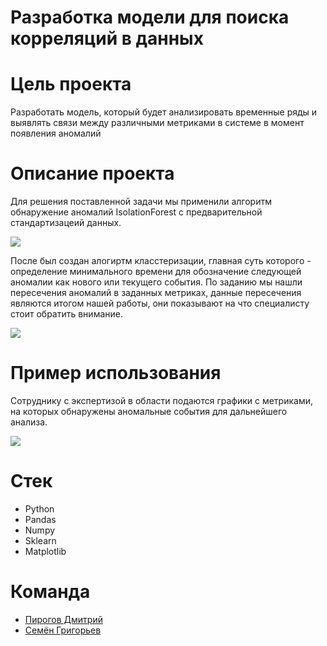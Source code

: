 # Разработка модели для поиска корреляций в данных

# Цель проекта
Разработать модель, который будет анализировать временные ряды и выявлять связи между различными метриками в системе в момент появления аномалий
# Описание проекта
Для решения поставленной задачи мы применили алгоритм обнаружение аномалий IsolationForest с предварительной стандартизацеий данных.

<img src="https://imgur.com/jCKBWXE"/>

После был создан алогиртм класстеризации, главная суть которого - определение минимального времени для обозначение следующей аномалии как нового или текущего события.
По заданию мы нашли пересечения аномалий в заданных метриках, данные пересечения являются итогом нашей работы, они показывают на что специалисту стоит обратить внимание.

<img src="https://imgur.com/qhtB14R"/>

# Пример использования
Сотруднику с экспертизой в области подаются графики с метриками, на которых обнаружены аномальные события для дальнейшего анализа. 

<img src="https://imgur.com/oIO26zb"/>

# Стек
- Python
- Pandas
- Numpy
- Sklearn
- Matplotlib

# Команда
 - [Пирогов Дмитрий](https://github.com/PirogovDmitriy)
 - [Семён Григорьев](https://github.com/Nevers15)
